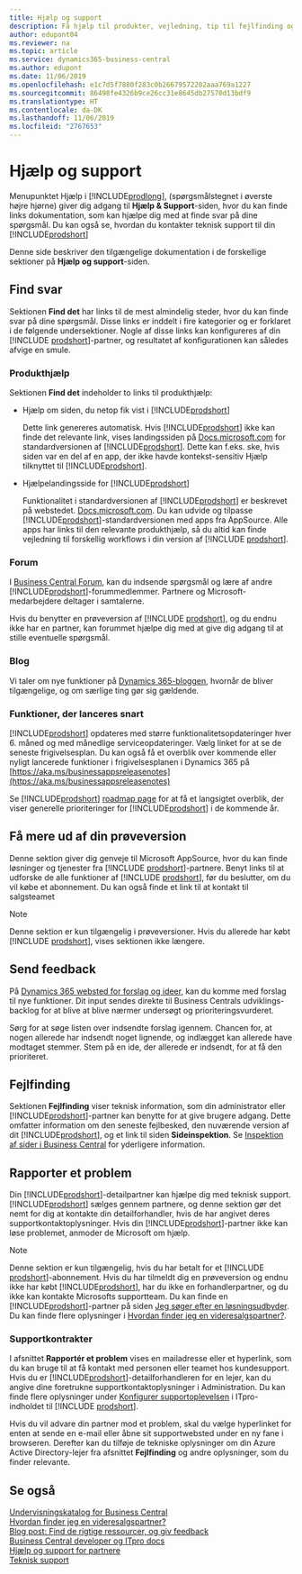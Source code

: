 ```yaml
---
title: Hjælp og support
description: Få hjælp til produkter, vejledning, tip til fejlfinding og assistance, og få mere at vide om teknisk support til Business Central.
author: edupont04
ms.reviewer: na
ms.topic: article
ms.service: dynamics365-business-central
ms.author: edupont
ms.date: 11/06/2019
ms.openlocfilehash: e1c7d5f7880f283c0b26679572202aaa769a1227
ms.sourcegitcommit: 86498fe4326b9ce26cc31e8645db27570d13bdf9
ms.translationtype: HT
ms.contentlocale: da-DK
ms.lasthandoff: 11/06/2019
ms.locfileid: "2767653"
---
```

# <a name="resources-for-help-and-support"></a>Hjælp og support

Menupunktet Hjælp i [!INCLUDE[prodlong](includes/prodlong.md)], (spørgsmålstegnet i øverste højre hjørne) giver dig adgang til **Hjælp & Support**-siden, hvor du kan finde links dokumentation, som kan hjælpe dig med at finde svar på dine spørgsmål. Du kan også se, hvordan du kontakter teknisk support til din [!INCLUDE[prodshort](includes/prodshort.md)]  

Denne side beskriver den tilgængelige dokumentation i de forskellige sektioner på **Hjælp og support**-siden.  

## <a name="finding-answers"></a>Find svar

Sektionen **Find det** har links til de mest almindelig steder, hvor du kan finde svar på dine spørgsmål. Disse links er inddelt i fire kategorier og er forklaret i de følgende undersektioner. Nogle af disse links kan konfigureres af din [!INCLUDE [prodshort](includes/prodshort.md)]-partner, og resultatet af konfigurationen kan således afvige en smule.  

### <a name="product-help"></a>Produkthjælp

Sektionen **Find det** indeholder to links til produkthjælp:

- Hjælp om siden, du netop fik vist i [!INCLUDE[prodshort](includes/prodshort.md)]  

  Dette link genereres automatisk. Hvis [!INCLUDE[prodshort](includes/prodshort.md)] ikke kan finde det relevante link, vises landingssiden på [Docs.microsoft.com](index.md) for standardversionen af [!INCLUDE[prodshort](includes/prodshort.md)]. Dette kan f.eks. ske, hvis siden var en del af en app, der ikke havde kontekst-sensitiv Hjælp tilknyttet til [!INCLUDE[prodshort](includes/prodshort.md)].  
- Hjælpelandingsside for [!INCLUDE[prodshort](includes/prodshort.md)]  

  Funktionalitet i standardversionen af [!INCLUDE[prodshort](includes/prodshort.md)] er beskrevet på webstedet. [Docs.microsoft.com](https://docs.microsoft.com/dynamics365/business-central). Du kan udvide og tilpasse [!INCLUDE[prodshort](includes/prodshort.md)]-standardversionen med apps fra AppSource. Alle apps har links til den relevante produkthjælp, så du altid kan finde vejledning til forskellig workflows i din version af [!INCLUDE [prodshort](includes/prodshort.md)].  

### <a name="community"></a>Forum

I [Business Central Forum](https://community.dynamics.com/business/f), kan du indsende spørgsmål og lære af andre [!INCLUDE[prodshort](includes/prodshort.md)]-forummedlemmer. Partnere og Microsoft-medarbejdere deltager i samtalerne.  

Hvis du benytter en prøveversion af [!INCLUDE [prodshort](includes/prodshort.md)], og du endnu ikke har en partner, kan forummet hjælpe dig med at give dig adgang til at stille eventuelle spørgsmål.  

### <a name="blog"></a>Blog

Vi taler om nye funktioner på [Dynamics 365-bloggen](https://cloudblogs.microsoft.com/dynamics365/it/product/business-central/), hvornår de bliver tilgængelige, og om særlige ting gør sig gældende.  

### <a name="capabilities-coming-soon"></a>Funktioner, der lanceres snart

[!INCLUDE[prodshort](includes/prodshort.md)] opdateres med større funktionalitetsopdateringer hver 6. måned og med månedlige serviceopdateringer. Vælg linket for at se de seneste frigivelsesplan. Du kan også få et overblik over kommende eller nyligt lancerede funktioner i frigivelsesplanen i Dynamics 365 på [https://aka.ms/businessappsreleasenotes](https://aka.ms/businessappsreleasenotes)  

Se [!INCLUDE[prodshort](includes/prodshort.md)] [roadmap page](https://dynamics.microsoft.com/roadmap/business-central/) for at få et langsigtet overblik, der viser generelle prioriteringer for [!INCLUDE[prodshort](includes/prodshort.md)] i de kommende år.  

## <a name="do-more-with-your-trial"></a>Få mere ud af din prøveversion

Denne sektion giver dig genveje til Microsoft AppSource, hvor du kan finde løsninger og tjenester fra [!INCLUDE [prodshort](includes/prodshort.md)]-partnere. Benyt links til at udforske de alle funktioner af [!INCLUDE [prodshort](includes/prodshort.md)], før du beslutter, om du vil købe et abonnement. Du kan også finde et link til at kontakt til salgsteamet

> [!NOTE]
> Denne sektion er kun tilgængelig i prøveversioner. Hvis du allerede har købt [!INCLUDE [prodshort](includes/prodshort.md)], vises sektionen ikke længere.

## <a name="give-feedback"></a>Send feedback

På [Dynamics 365 websted for forslag og ideer](https://aka.ms/bcideas), kan du komme med forslag til nye funktioner. Dit input sendes direkte til Business Centrals udviklings-backlog for at blive at blive nærmer undersøgt og prioriteringsvurderet.  

Sørg for at søge listen over indsendte forslag igennem. Chancen for, at nogen allerede har indsendt noget lignende, og indlægget kan allerede have modtaget stemmer. Stem på en ide, der allerede er indsendt, for at få den prioriteret.  

## <a name="troubleshooting"></a>Fejlfinding

Sektionen **Fejlfinding** viser teknisk information, som din administrator eller [!INCLUDE[prodshort](includes/prodshort.md)]-partner kan benytte for at give brugere adgang. Dette omfatter information om den seneste fejlbesked, den nuværende version af dit [!INCLUDE[prodshort](includes/prodshort.md)], og et link til siden **Sideinspektion**. Se [Inspektion af sider i Business Central](across-inspect-page.md) for yderligere information.  

## <a name="report-a-problem"></a>Rapporter et problem

Din [!INCLUDE[prodshort](includes/prodshort.md)]-detailpartner kan hjælpe dig med teknisk support. [!INCLUDE[prodshort](includes/prodshort.md)] sælges gennem partnere, og denne sektion gør det nemt for dig at kontakte din detailforhandler, hvis de har angivet deres supportkontaktoplysninger. Hvis din [!INCLUDE[prodshort](includes/prodshort.md)]-partner ikke kan løse problemet, anmoder de Microsoft om hjælp.  

> [!NOTE]
> Denne sektion er kun tilgængelig, hvis du har betalt for et [!INCLUDE [prodshort](includes/prodshort.md)]-abonnement. Hvis du har tilmeldt dig en prøveversion og endnu ikke har købt [!INCLUDE[prodshort](includes/prodshort.md)], har du ikke en forhandlerpartner, og du ikke kan kontakte Microsofts supportteam. Du kan finde en [!INCLUDE[prodshort](includes/prodshort.md)]-partner på siden [Jeg søger efter en løsningsudbyder](https://go.microsoft.com/fwlink/?linkid=2038145). Du kan finde flere oplysninger i [Hvordan finder jeg en videresalgspartner?](across-faq.md#findpartner).  

### <a name="support-contacts"></a>Supportkontrakter

I afsnittet **Rapportér et problem** vises en mailadresse eller et hyperlink, som du kan bruge til at få kontakt med personen eller teamet hos kundesupport. Hvis du er [!INCLUDE[prodshort](includes/prodshort.md)]-detailforhandleren for en lejer, kan du angive dine foretrukne supportkontaktoplysninger i Administration. Du kan finde flere oplysninger under [Konfigurer supportoplevelsen](/dynamics365/business-central/dev-itpro/technical-support#configuring-the-support-experience) i ITpro-indholdet til [!INCLUDE [prodshort](includes/prodshort.md)].  

Hvis du vil advare din partner mod et problem, skal du vælge hyperlinket for enten at sende en e-mail eller åbne sit supportwebsted under en ny fane i browseren. Derefter kan du tilføje de tekniske oplysninger om din Azure Active Directory-lejer fra afsnittet **Fejlfinding** og andre oplysninger, som du finder relevante.  

## <a name="see-also"></a>Se også

[Undervisningskatalog for Business Central](readiness/readiness-learning-catalog.md)  
[Hvordan finder jeg en videresalgspartner?](across-faq.md#findpartner)  
[Blog post: Find de rigtige ressourcer, og giv feedback](https://community.dynamics.com/business/b/financials/archive/2018/12/04/find-the-right-resources-and-provide-feedback)  
[Business Central developer og ITpro docs](/dynamics365/business-central/dev-itpro/)  
[Hjælp og support for partnere](/dynamics365/business-central/dev-itpro/help-and-support)  
[Teknisk support](/dynamics365/business-central/dev-itpro/technical-support)  
